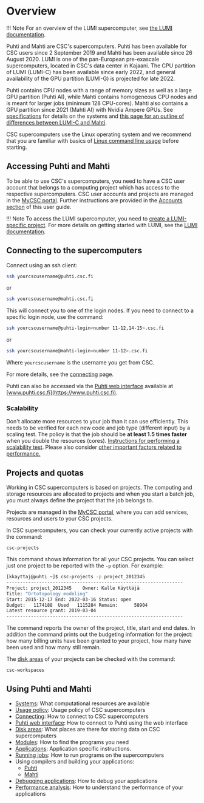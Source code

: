 # Overview

!!! Note
    For an overview of the LUMI supercomputer, see [the LUMI
    documentation](https://docs.lumi-supercomputer.eu/hardware/).

Puhti and Mahti are CSC's supercomputers. Puhti has been available for CSC users
since 2 September 2019 and Mahti has been available since 26 August 2020. LUMI is
one of the pan-European pre-exascale supercomputers, located in CSC's data
center in Kajaani. The CPU partition of LUMI (LUMI-C) has been available since
early 2022, and general availability of the GPU partition (LUMI-G) is projected
for late 2022.

Puhti contains CPU nodes with a range of memory sizes as well as a large GPU
partition (Puhti AI), while Mahti contains homogeneous CPU nodes and is meant
for larger jobs (minimum 128 CPU-cores). Mahti also contains a GPU partition
since 2021 (Mahti AI) with Nvidia Ampere GPUs. See [specifications](available-systems.md)
for details on the systems and [this page for an outline of differences between LUMI-C and
Mahti](lumi-vs-mahti.md).

CSC supercomputers use the Linux operating system and we recommend that you are familiar with
basics of [Linux command line usage](../tutorials/env-guide/) before starting.

## Accessing Puhti and Mahti

To be able to use CSC's supercomputers, you need to have a CSC user account that
belongs to a computing project which has access to the respective supercomputers.
CSC user accounts and projects are managed in the [MyCSC portal](https://my.csc.fi).
Further instructions are provided in the [Accounts section](../accounts/index.md)
of this user guide.

!!! Note
    To access the LUMI supercomputer, you need to [create a LUMI-specific
    project](../accounts/how-to-create-new-project/#creating-a-lumi-project-and-applying-for-resources).
    For more details on getting started with LUMI, see the [LUMI
    documentation](https://docs.lumi-supercomputer.eu/firststeps/getstarted/).

## Connecting to the supercomputers

Connect using an ssh client:

```bash
ssh yourcscusername@puhti.csc.fi
```

or

```bash
ssh yourcscusername@mahti.csc.fi
```

This will connect you to one of the login nodes. If you need to connect
to a specific login node, use the command:

```bash
ssh yourcscusername@puhti-login<number 11-12,14-15>.csc.fi
```

or

```bash
ssh yourcscusername@mahti-login<number 11-12>.csc.fi
```

Where `yourcscusername` is the username you get from CSC.

For more details, see the [connecting](connecting.md) page.

Puhti can also be accessed via the [Puhti web interface](webinterface/)
available at [www.puhti.csc.fi](https://www.puhti.csc.fi).

### Scalability

Don't allocate more resources to your job than it can use efficiently. This
needs to be verified for each new code and job type (different input) by a
scaling test. The policy is that the job should be **at least 1.5 times faster**
when you double the resources (cores). [Instructions for performing a scalability
test](../../tutorials/cmdline-handson/#scaling-test-for-an-mpi-parallel-job).
Please also consider [other important factors related to performance.](performance.md)

## Projects and quotas

Working in CSC supercomputers is based on projects. The computing and storage
resources are allocated to projects and when you start a batch job, you must
always define the project that the job belongs to.

Projects are managed in the [MyCSC portal](https://my.csc.fi), where you can add
services, resources and users to your CSC projects.

In CSC supercomputers, you can check your currently active projects with the
command:

```text
csc-projects
```

This command shows information for all your CSC projects. You can select just
one project to be reported with the `-p` option. For example:

```bash
[kkayttaj@puhti ~]$ csc-projects -p project_2012345
-----------------------------------------------------------------
Project: project_2012345    Owner: Kalle Käyttäjä
Title: "Ortotopology modeling"
Start: 2015-12-17 End: 2022-03-16 Status: open
Budget:   1174188  Used   1115284 Remain:      58904
Latest resource grant: 2019-03-04
-----------------------------------------------------------------
```

The command reports the owner of the project, title, start and end dates. In
addition the command prints out the budgeting information for the project: how
many billing units have been granted to your project, how many have been used
and how many still remain.

The [disk areas](disk.md) of your projects can be checked with the command:

```text
csc-workspaces
```

## Using Puhti and Mahti

* [Systems](available-systems.md): What computational resources are available
* [Usage policy](usage-policy.md): Usage policy of CSC supercomputers
* [Connecting](connecting.md): How to connect to  CSC supercomputers
* [Puhti web interface](webinterface/): How to connect to Puhti using the web
  interface
* [Disk areas](disk.md): What places are there for storing data on CSC
  supercomputers
* [Modules](modules.md): How to find the programs you need
* [Applications](../apps/index.md): Application specific instructions.
* [Running jobs](running/index.md): How to run programs on the
  supercomputers
* Using compilers and building your applications:
    * [Puhti](compiling/compiling-puhti.md)
    * [Mahti](compiling/compiling-mahti.md)
* [Debugging applications](debugging.md): How to debug your applications
* [Performance analysis](performance.md): How to understand the performance of
  your applications
